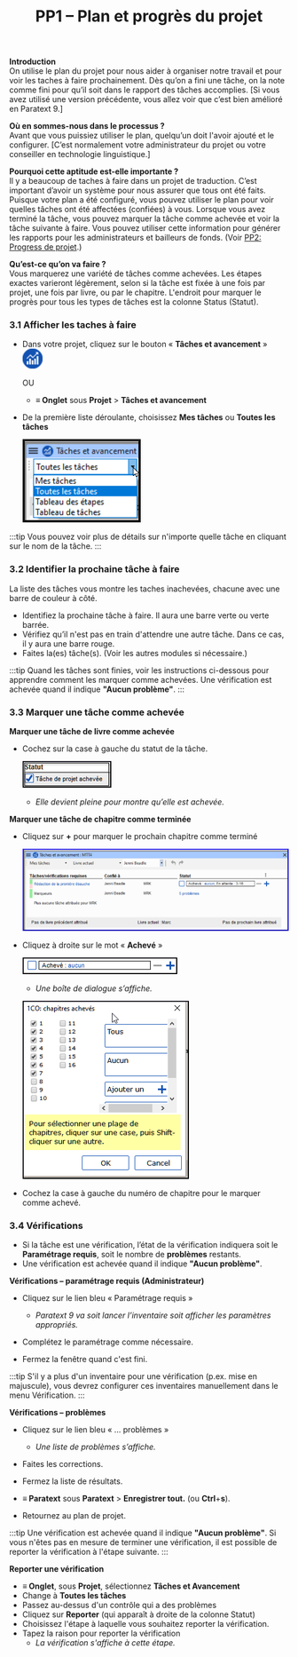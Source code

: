 ﻿---
title: 3. PP1 – Plan et progrès du projet
---
**Introduction**  
On utilise le plan du projet pour nous aider à organiser notre travail et pour voir les taches à faire prochainement. Dès qu’on a fini une tâche, on la note comme fini pour qu’il soit dans le rapport des tâches accomplies. [Si vous avez utilisé une version précédente, vous allez voir que c’est bien amélioré en Paratext 9.]

**Où en sommes-nous dans le processus ?**  
Avant que vous puissiez utiliser le plan, quelqu’un doit l'avoir ajouté et le configurer. [C’est normalement votre administrateur du projet ou votre conseiller en technologie linguistique.]

**Pourquoi cette aptitude est-elle importante ?**  
Il y a beaucoup de taches à faire dans un projet de traduction. C’est important d’avoir un système pour nous assurer que tous ont été faits. Puisque votre plan a été configuré, vous pouvez utiliser le plan pour voir quelles tâches ont été affectées (confiées) à vous. Lorsque vous avez terminé la tâche, vous pouvez marquer la tâche comme achevée et voir la tâche suivante à faire. Vous pouvez utiliser cette information pour générer les rapports pour les administrateurs et bailleurs de fonds. (Voir [PP2: Progress de projet](6.PP2.md).)

**Qu’est-ce qu’on va faire ?**  
Vous marquerez une variété de tâches comme achevées. Les étapes exactes varieront légèrement, selon si la tâche est fixée à une fois par projet, une fois par livre, ou par le chapitre. L'endroit pour marquer le progrès pour tous les types de tâches est la colonne Status (Statut).

### 3.1 Afficher les taches à faire
-   Dans votre projet, cliquez sur le bouton « **Tâches et avancement** » ![](../media/03751d97bff94e04afee1ef9c87c4d22.png)

    OU

    -    **≡ Onglet** sous **Projet** \> **Tâches et avancement**

-   De la première liste déroulante, choisissez **Mes tâches** ou **Toutes les tâches**

    ![](../media/124a913190ec764456633bce116c5da8.png)

:::tip
Vous pouvez voir plus de détails sur n'importe quelle tâche en cliquant sur le nom de la tâche.
:::

### 3.2 Identifier la prochaine tâche à faire

La liste des tâches vous montre les taches inachevées, chacune avec une barre de couleur à côté.

-   Identifiez la prochaine tâche à faire. Il aura une barre verte ou verte barrée.
-   Vérifiez qu’il n'est pas en train d'attendre une autre tâche. Dans ce cas, il y aura une barre rouge.
-   Faites la(es) tâche(s). (Voir les autres modules si nécessaire.)

:::tip
Quand les tâches sont finies, voir les instructions ci-dessous pour apprendre comment les marquer comme achevées. Une vérification est achevée quand il indique **"Aucun problème"**.
:::

### 3.3 Marquer une tâche comme achevée

**Marquer une tâche de livre comme achevée**

-   Cochez sur la case à gauche du statut de la tâche.

    ![](../media/d5478bc7bb71b0124bf473016b216d96.png)  
    -    *Elle devient pleine pour montre qu’elle est achevée.*

**Marquer une tâche de chapitre comme terminée**  
-   Cliquez sur **+** pour marquer le prochain chapitre comme terminé

    ![](../media/c7697487c90306b91b7587c3e2e0d298.png)

-   Cliquez à droite sur le mot « **Achevé** »

    ![](../media/1b9e545da333cf08d8fd54c687c37323.png)  
    -    *Une boîte de dialogue s’affiche.*

    ![](../media/a90d5c91df8f093411fb565f52cd601e.png)

-   Cochez la case à gauche du numéro de chapitre pour le marquer comme achevé.

### 3.4 Vérifications

-   Si la tâche est une vérification, l’état de la vérification indiquera soit le **Paramétrage requis**, soit le nombre de **problèmes** restants.
-   Une vérification est achevée quand il indique **"Aucun problème"**.

**Vérifications – paramétrage requis (Administrateur)**  
-   Cliquez sur le lien bleu « Paramétrage requis »  
    -    *Paratext 9 va soit lancer l’inventaire soit afficher les paramètres appropriés.*

-   Complétez le paramétrage comme nécessaire.
-   Fermez la fenêtre quand c'est fini.

:::tip
S'il y a plus d'un inventaire pour une vérification (p.ex. mise en majuscule), vous devrez configurer ces inventaires manuellement dans le menu Vérification.
:::

**Vérifications – problèmes**

-   Cliquez sur le lien bleu « … problèmes »  
    -    *Une liste de problèmes s’affiche.*

-   Faites les corrections.
-   Fermez la liste de résultats.
-   **≡ Paratext** sous **Paratext** \> **Enregistrer tout.** (ou **Ctrl**+**s**).
-   Retournez au plan de projet.

:::tip
Une vérification est achevée quand il indique **"Aucun problème"**. Si vous n'êtes pas en mesure de terminer une vérification, il est possible de reporter la vérification à l'étape suivante.
:::

**Reporter une vérification**  
-   **≡ Onglet**, sous **Projet**, sélectionnez **Tâches et Avancement**
-   Change à **Toutes les tâches**
-   Passez au-dessus d'un contrôle qui a des problèmes
-   Cliquez sur **Reporter** (qui apparaît à droite de la colonne Statut)
-   Choisissez l'étape à laquelle vous souhaitez reporter la vérification.
-   Tapez la raison pour reporter la vérification  
    -    *La vérification s'affiche à cette étape.*
